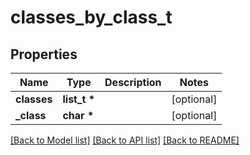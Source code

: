 # classes_by_class_t

## Properties
Name | Type | Description | Notes
------------ | ------------- | ------------- | -------------
**classes** | **list_t \*** |  | [optional] 
**_class** | **char \*** |  | [optional] 

[[Back to Model list]](../README.md#documentation-for-models) [[Back to API list]](../README.md#documentation-for-api-endpoints) [[Back to README]](../README.md)


